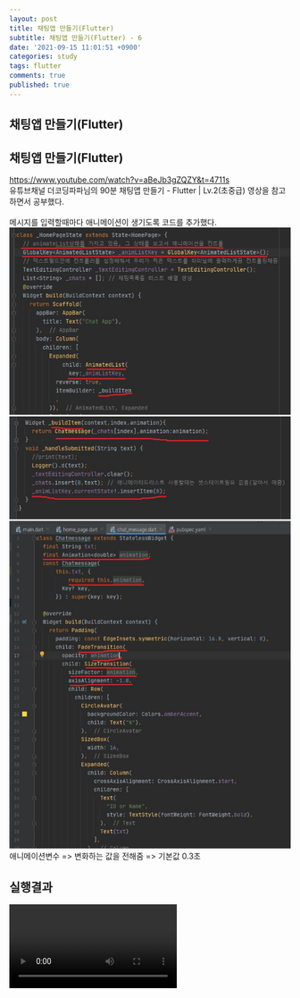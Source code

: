 ```yaml
---
layout: post
title: 채팅앱 만들기(Flutter)
subtitle: 채팅앱 만들기(Flutter) - 6
date: '2021-09-15 11:01:51 +0900'
categories: study
tags: flutter
comments: true
published: true
---
```

## 채팅앱 만들기(Flutter)
<h2>채팅앱 만들기(Flutter)</h2>
<a href="https://www.youtube.com/watch?v=aBeJb3gZQZY&t=4711s">https://www.youtube.com/watch?v=aBeJb3gZQZY&t=4711s</a><br>
유튜브채널 더코딩파파님의 90분 채팅앱 만들기 - Flutter | Lv.2(초중급) 영상을 참고하면서 공부했다.<br>
<br>
메시지를 입력할때마다 애니메이션이 생기도록 코드를 추가했다.<br>
<img src="/assets/img/flutter10.jpg" title="flutter10" alt="플러터"/>
<img src="/assets/img/flutter10-1.jpg" title="flutter10-1" alt="플러터"/>
<img src="/assets/img/flutter10-2.jpg" title="flutter10-2" alt="플러터"/>
애니메이션변수 => 변화하는 값을 전해줌 => 기본값 0.3초<br>
<h2>실행결과</h2>
<video
  src="/assets/img/flutter10-3.mp4"
  cotrols
  autoplay
></video>
